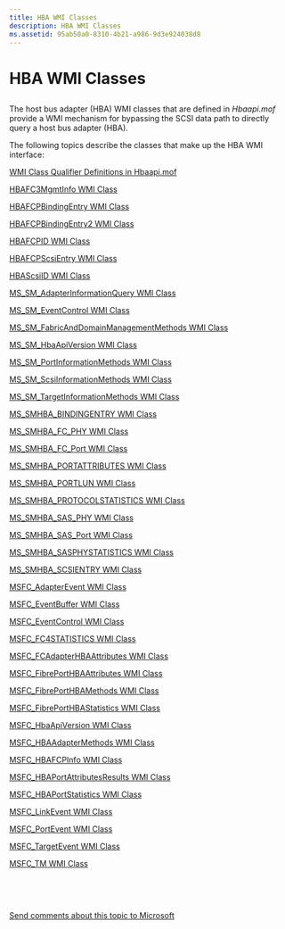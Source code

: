 ```yaml
---
title: HBA WMI Classes
description: HBA WMI Classes
ms.assetid: 95ab50a0-8310-4b21-a986-9d3e924038d8
---
```


# HBA WMI Classes


## <span id="ddk_fibre_channel_wmi_classes_kr"></span><span id="DDK_FIBRE_CHANNEL_WMI_CLASSES_KR"></span>


The host bus adapter (HBA) WMI classes that are defined in *Hbaapi.mof* provide a WMI mechanism for bypassing the SCSI data path to directly query a host bus adapter (HBA).

The following topics describe the classes that make up the HBA WMI interface:

[WMI Class Qualifier Definitions in Hbaapi.mof](wmi-class-qualifier-definitions-in-hbaapi-mof.md)

[HBAFC3MgmtInfo WMI Class](hbafc3mgmtinfo-wmi-class.md)

[HBAFCPBindingEntry WMI Class](hbafcpbindingentry-wmi-class.md)

[HBAFCPBindingEntry2 WMI Class](hbafcpbindingentry2-wmi-class.md)

[HBAFCPID WMI Class](hbafcpid-wmi-class.md)

[HBAFCPScsiEntry WMI Class](hbafcpscsientry-wmi-class.md)

[HBAScsiID WMI Class](hbascsiid-wmi-class.md)

[MS\_SM\_AdapterInformationQuery WMI Class](ms-sm-adapterinformationquery-wmi-class.md)

[MS\_SM\_EventControl WMI Class](ms-sm-eventcontrol-wmi-class.md)

[MS\_SM\_FabricAndDomainManagementMethods WMI Class](ms-sm-fabricanddomainmanagementmethods-wmi-class.md)

[MS\_SM\_HbaApiVersion WMI Class](ms-sm-hbaapiversion-wmi-class.md)

[MS\_SM\_PortInformationMethods WMI Class](ms-sm-portinformationmethods-wmi-class.md)

[MS\_SM\_ScsiInformationMethods WMI Class](ms-sm-scsiinformationmethods-wmi-class.md)

[MS\_SM\_TargetInformationMethods WMI Class](ms-sm-targetinformationmethods-wmi-class.md)

[MS\_SMHBA\_BINDINGENTRY WMI Class](ms-smhba-bindingentry-wmi-class.md)

[MS\_SMHBA\_FC\_PHY WMI Class](ms-smhba-fc-phy-wmi-class.md)

[MS\_SMHBA\_FC\_Port WMI Class](ms-smhba-fc-port-wmi-class.md)

[MS\_SMHBA\_PORTATTRIBUTES WMI Class](ms-smhba-portattributes-wmi-class.md)

[MS\_SMHBA\_PORTLUN WMI Class](ms-smhba-portlun-wmi-class.md)

[MS\_SMHBA\_PROTOCOLSTATISTICS WMI Class](ms-smhba-protocolstatistics-wmi-class.md)

[MS\_SMHBA\_SAS\_PHY WMI Class](ms-smhba-sas-phy-wmi-class.md)

[MS\_SMHBA\_SAS\_Port WMI Class](ms-smhba-sas-port-wmi-class.md)

[MS\_SMHBA\_SASPHYSTATISTICS WMI Class](ms-smhba-sasphystatistics-wmi-class.md)

[MS\_SMHBA\_SCSIENTRY WMI Class](ms-smhba-scsientry-wmi-class.md)

[MSFC\_AdapterEvent WMI Class](msfc-adapterevent-wmi-class.md)

[MSFC\_EventBuffer WMI Class](msfc-eventbuffer-wmi-class.md)

[MSFC\_EventControl WMI Class](msfc-eventcontrol-wmi-class.md)

[MSFC\_FC4STATISTICS WMI Class](msfc-fc4statistics-wmi-class.md)

[MSFC\_FCAdapterHBAAttributes WMI Class](msfc-fcadapterhbaattributes-wmi-class.md)

[MSFC\_FibrePortHBAAttributes WMI Class](msfc-fibreporthbaattributes-wmi-class.md)

[MSFC\_FibrePortHBAMethods WMI Class](msfc-fibreporthbamethods-wmi-class.md)

[MSFC\_FibrePortHBAStatistics WMI Class](msfc-fibreporthbastatistics-wmi-class.md)

[MSFC\_HbaApiVersion WMI Class](msfc-hbaapiversion-wmi-class.md)

[MSFC\_HBAAdapterMethods WMI Class](msfc-hbaadaptermethods-wmi-class.md)

[MSFC\_HBAFCPInfo WMI Class](msfc-hbafcpinfo-wmi-class.md)

[MSFC\_HBAPortAttributesResults WMI Class](msfc-hbaportattributesresults-wmi-class.md)

[MSFC\_HBAPortStatistics WMI Class](msfc-hbaportstatistics-wmi-class.md)

[MSFC\_LinkEvent WMI Class](msfc-linkevent-wmi-class.md)

[MSFC\_PortEvent WMI Class](msfc-portevent-wmi-class.md)

[MSFC\_TargetEvent WMI Class](msfc-targetevent-wmi-class.md)

[MSFC\_TM WMI Class](msfc-tm-wmi-class.md)

 

 

[Send comments about this topic to Microsoft](mailto:wsddocfb@microsoft.com?subject=Documentation%20feedback%20[storage\storage]:%20HBA%20WMI%20Classes%20%20RELEASE:%20%281/11/2018%29&body=%0A%0APRIVACY%20STATEMENT%0A%0AWe%20use%20your%20feedback%20to%20improve%20the%20documentation.%20We%20don't%20use%20your%20email%20address%20for%20any%20other%20purpose,%20and%20we'll%20remove%20your%20email%20address%20from%20our%20system%20after%20the%20issue%20that%20you're%20reporting%20is%20fixed.%20While%20we're%20working%20to%20fix%20this%20issue,%20we%20might%20send%20you%20an%20email%20message%20to%20ask%20for%20more%20info.%20Later,%20we%20might%20also%20send%20you%20an%20email%20message%20to%20let%20you%20know%20that%20we've%20addressed%20your%20feedback.%0A%0AFor%20more%20info%20about%20Microsoft's%20privacy%20policy,%20see%20http://privacy.microsoft.com/default.aspx. "Send comments about this topic to Microsoft")




